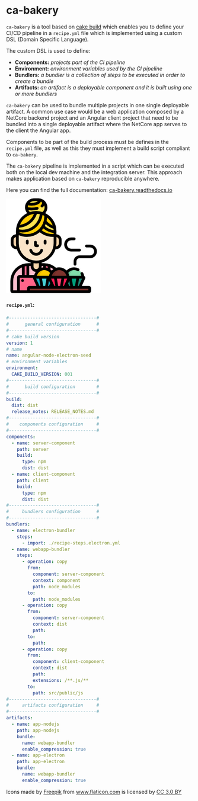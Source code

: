 # ca-bakery

`ca-bakery` is a tool based on [cake build](https://cakebuild.net/) which enables you to define your CI/CD pipeline in a `recipe.yml` file which is implemented using a custom DSL (Domain Specific Language).

The custom DSL is used to define:
- **Components:**  *projects part of the CI pipeline*
- **Environment:** *environment variables used by the CI pipeline*
- **Bundlers:** *a bundler is a collection of steps to be executed in order to create a bundle*
- **Artifacts:** *an artifact is a deployable component and it is built using one or more bundlers*

`ca-bakery` can be used to bundle multiple projects in one single deployable artifact. A common use case would be a web application composed by a NetCore backend project and an Angular client project that need to be bundled into a single deployable artifact where the NetCore app serves to the client the Angular app.

Components to be part of the build process must be defines in the `recipe.yml` file, as well as this they must implement a build script compliant to `ca-bakery`.

The `ca-bakery` pipeline is implemented in a script which can be executed both on the local dev machine and the integration server. This approach makes application based on `ca-bakery` reproducible anywhere.

Here you can find the full documentation: [ca-bakery.readthedocs.io](http://ca-bakery.readthedocs.io/en/latest/)

![](docs/images/cupcake.png?raw=true)

#### `recipe.yml`:
```yaml
#---------------------------------#
#      general configuration      #
#---------------------------------#
# cake build version
version: 1
# name
name: angular-node-electron-seed
# environment variables
environment:
  CAKE_BUILD_VERSION: 001
#---------------------------------#
#      build configuration        #
#---------------------------------#
build:
  dist: dist
  release_notes: RELEASE_NOTES.md
#---------------------------------#
#    components configuration     #
#---------------------------------#
components:
  - name: server-component
    path: server
    build:
      type: npm
      dist: dist
  - name: client-component
    path: client
    build:
      type: npm
      dist: dist
#---------------------------------#
#     bundlers configuration      #
#---------------------------------#
bundlers:
  - name: electron-bundler
    steps:
      - import: ./recipe-steps.electron.yml
  - name: webapp-bundler
    steps:
      - operation: copy
        from:
          component: server-component
          context: component
          path: node_modules
        to:
          path: node_modules
      - operation: copy
        from:
          component: server-component
          context: dist
          path:
        to:
          path:
      - operation: copy
        from:
          component: client-component
          context: dist
          path:
          extensions: /**.js/**
        to:
          path: src/public/js
#---------------------------------#
#     artifacts configuration     #
#---------------------------------#
artifacts:
  - name: app-nodejs
    path: app-nodejs
    bundle:
      name: webapp-bundler
      enable_compression: true
  - name: app-electron
    path: app-electron
    bundle:
      name: webapp-bundler
      enable_compression: true

```

<div>Icons made by <a href="http://www.freepik.com" title="Freepik">Freepik</a> from <a href="https://www.flaticon.com/" title="Flaticon">www.flaticon.com</a> is licensed by <a href="http://creativecommons.org/licenses/by/3.0/" title="Creative Commons BY 3.0" target="_blank">CC 3.0 BY</a></div>
